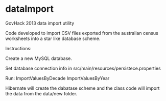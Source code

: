 dataImport
==========

GovHack 2013 data import utility

Code developed to import CSV files exported from the australian census worksheets into a star like database scheme.

Instructions:

Create a new MySQL database.

Set database connection info in src/main/resources/persistece.properties

Run:
	ImportValuesByDecade
	ImportValuesByYear
	
Hibernate will create the dabatase scheme and the class code will import the data from the data/new folder.
	
	